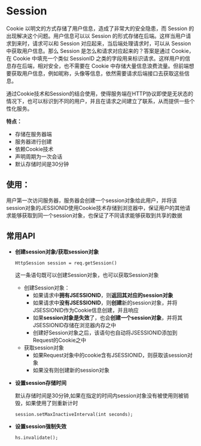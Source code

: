 # Session

Cookie 以明文的方式存储了用户信息，造成了非常大的安全隐患，而 Session 的出现解决这个问题。用户信息可以以 Session 的形式存储在后端。这样当用户请求到来时，请求可以和 Session 对应起来，当后端处理请求时，可以从 Session 中获取用户信息。那么 Session 是怎么和请求对应起来的？答案是通过 Cookie，在 Cookie 中填充一个类似 SessionID 之类的字段用来标识请求。这样用户的信息存在后端，相对安全，也不需要在 Cookie 中存储大量信息浪费流量。但前端想要获取用户信息，例如昵称，头像等信息，依然需要请求后端接口去获取这些信息。

通过Cookie技术和Session的结合使用，使得服务端在HTTP协议即使是无状态的情况下，也可以标识到不同的用户，并且在请求之间建立了联系，从而提供一些个性化服务。

**特点：**

- 存储在服务器端
- 服务器进行创建
- 依赖Cookie技术
- 声明周期为一次会话
- 默认存储时间是30分钟
    
## 使用：

用户第一次访问服务器，服务器会创建一个session对象给此用户，并将该session对象的JESSIONID使用Cookie技术存储到浏览器中，保证用户的其他请求能够获取到同一个session对象，也保证了不同请求能够获取到共享的数据

## 常用API

- **创建session对象/获取session对象**
  
  ```
  HttpSession session = req.getSession()
  ```
  
  这一条语句既可以创建Session对象，也可以获取Session对象
  
  - 创建Session对象：
    - 如果请求中**拥有JSESSIONID**，则**返回其对应的session对象**</br>
    - 如果请求中**没有JSESSIONID**，则**创建**新的session对象，并将JSESSIONID作为Cookie信息创建，并且响应
    - 如果**session对象是失效**了，也会**创建一个session对象**，并将其JSESSIONID存储在浏览器内存之中
    - 创建好Session对象之后，该语句也自动将JSESSIONID添加到Request的Cookie之中
  - 获取session对象
    - 如果Request对象中的cookie含有JSESSIONID，则获取该session对象
    - 如果没有则创建新的session对象

- **设置session存储时间**

  默认存储时间是30分钟,如果在指定的时间内session对象没有被使用则被销毁，如果使用了则重新计时
  
  ```
  session.setMaxInactiveInterval(int seconds);
  ```

- **设置session强制失效**
  
  ```
  hs.invalidate();
  ```
  
